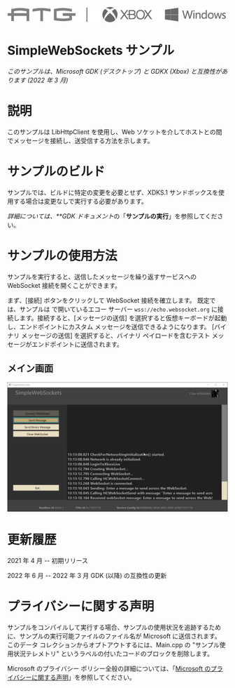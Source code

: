 ![](./media/image1.png)

# SimpleWebSockets サンプル

*このサンプルは、Microsoft GDK (デスクトップ) と GDKX (Xbox) と互換性があります (2022 年 3 月)*

# 説明

このサンプルは LibHttpClient を使用し、Web ソケットを介してホストとの間でメッセージを接続し、送受信する方法を示します。

# サンプルのビルド

サンプルでは、ビルドに特定の変更を必要とせず、XDKS.1 サンドボックスを使用する場合は変更なしで実行する必要があります。

*詳細については、**GDK ドキュメント*の「__サンプルの実行__」を参照してください。

# サンプルの使用方法

サンプルを実行すると、送信したメッセージを繰り返すサービスへの WebSocket 接続を開くことができます。

まず、[接続] ボタンをクリックして WebSocket 接続を確立します。 既定では、サンプルは で開いているエコー サーバー `wss://echo.websocket.org` に接続します。接続すると、[メッセージの送信] を選択すると仮想キーボードが起動し、エンドポイントにカスタム メッセージを送信できるようになります。 [バイナリ メッセージの送信] を選択すると、バイナリ ペイロードを含むテスト メッセージがエンドポイントに送信されます。

## メイン画面

![説明は自動で生成されたものです](./media/image3.png)

# 更新履歴

2021 年 4 月 -- 初期リリース

2022 年 6 月 -- 2022 年 3 月 GDK (以降) の互換性の更新

# プライバシーに関する声明

サンプルをコンパイルして実行する場合、サンプルの使用状況を追跡するために、サンプルの実行可能ファイルのファイル名が Microsoft に送信されます。 このデータ コレクションからオプトアウトするには、Main.cpp の "サンプル使用状況テレメトリ" というラベルの付いたコードのブロックを削除します。

Microsoft のプライバシー ポリシー全般の詳細については、「[Microsoft のプライバシーに関する声明](https://privacy.microsoft.com/en-us/privacystatement/)」を参照してください。


